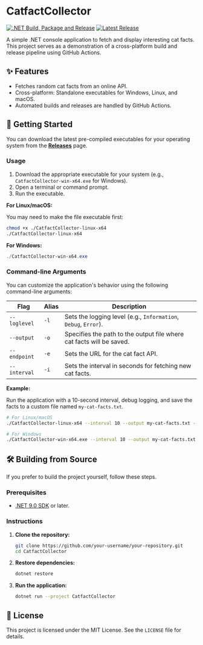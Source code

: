 # CatfactCollector

[![.NET Build, Package and Release](https://github.com/CodeSencor/CatfactCollector/actions/workflows/main.yml/badge.svg)](https://github.com/CodeSencor/CatfactCollector/actions/workflows/main.yml)
[![Latest Release](https://img.shields.io/github/v/release/CodeSencor/CatfactCollector)](https://github.com/CodeSencor/CatfactCollector/releases/latest)

A simple .NET console application to fetch and display interesting cat facts. This project serves as a demonstration of a cross-platform build and release pipeline using GitHub Actions.

## ✨ Features

- Fetches random cat facts from an online API.
- Cross-platform: Standalone executables for Windows, Linux, and macOS.
- Automated builds and releases are handled by GitHub Actions.

## 🚀 Getting Started

You can download the latest pre-compiled executables for your operating system from the [**Releases**](https://github.com/CodeSencor/CatfactCollector/releases) page.

### Usage

1.  Download the appropriate executable for your system (e.g., `CatfactCollector-win-x64.exe` for Windows).
2.  Open a terminal or command prompt.
3.  Run the executable.

**For Linux/macOS:**

You may need to make the file executable first:

```bash
chmod +x ./CatfactCollector-linux-x64
./CatfactCollector-linux-x64
```

**For Windows:**

```powershell
./CatfactCollector-win-x64.exe
```

### Command-line Arguments

You can customize the application's behavior using the following command-line arguments:

| Flag | Alias | Description |
|---|---|---|
| `--loglevel` | `-l` | Sets the logging level (e.g., `Information`, `Debug`, `Error`). |
| `--output` | `-o` | Specifies the path to the output file where cat facts will be saved. |
| `--endpoint` | `-e` | Sets the URL for the cat fact API. |
| `--interval`| `-i` | Sets the interval in seconds for fetching new cat facts. |

**Example:**

Run the application with a 10-second interval, debug logging, and save the facts to a custom file named `my-cat-facts.txt`.

```bash
# For Linux/macOS
./CatfactCollector-linux-x64 --interval 10 --output my-cat-facts.txt --loglevel Debug

# For Windows
./CatfactCollector-win-x64.exe --interval 10 --output my-cat-facts.txt --loglevel Debug
```

## 🛠️ Building from Source

If you prefer to build the project yourself, follow these steps.

### Prerequisites

- [.NET 9.0 SDK](https://dotnet.microsoft.com/download/dotnet/9.0) or later.

### Instructions

1.  **Clone the repository:**
    ```bash
    git clone https://github.com/your-username/your-repository.git
    cd CatfactCollector
    ```

2.  **Restore dependencies:**
    ```bash
    dotnet restore
    ```

3.  **Run the application:**
    ```bash
    dotnet run --project CatfactCollector
    ```

## 📄 License

This project is licensed under the MIT License. See the `LICENSE` file for details.
